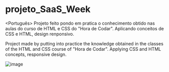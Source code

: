 # projeto_SaaS_Week
<Português>
Projeto feito pondo em pratica o conhecimento obtido nas aulas do curso de HTML e CSS do "Hora de Codar".
Aplicando conceitos de CSS e HTML, design renponsivo.

<English>
Project made by putting into practice the knowledge obtained in the classes of the HTML and CSS course of "Hora de Codar".
Applying CSS and HTML concepts, responsive design.

![image](https://user-images.githubusercontent.com/85260541/236628979-59895832-af8a-4fcb-951e-77e502602b18.png)
